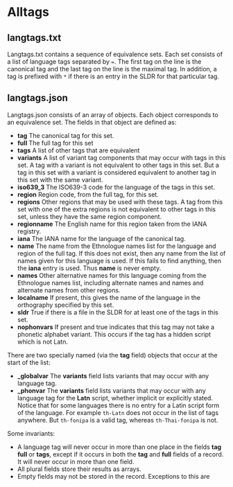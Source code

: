 # Alltags

## langtags.txt

Langtags.txt contains a sequence of equivalence sets. Each set consists of a list of language tags separated by `=`. The first tag on the line is the canonical tag and the last tag on the line is the maximal tag. In addition, a tag is prefixed with `*` if there is an entry in the SLDR for that particular tag.

## langtags.json

Langtags.json consists of an array of objects. Each object corresponds to an equivalence set. The fields in that object are defined as:

- **tag** The canonical tag for this set.
- **full** The full tag for this set
- **tags** A list of other tags that are equivalent
- **variants** A list of variant tag components that may occur with tags in this set. A tag with a variant is not equivalent to other tags in this set. But a tag in this set with a variant is considered equivalent to another tag in this set with the same variant.
- **iso639_3** The ISO639-3 code for the language of the tags in this set.
- **region** Region code, from the full tag, for this set.
- **regions** Other regions that may be used with these tags. A tag from this set with one of the extra regions is not equivalent to other tags in this set, unless they have the same region component.
- **regionname** The English name for this region taken from the IANA registry.
- **iana** The IANA name for the language of the canonical tag.
- **name** The name from the Ethnologue names list for the language and region of the full tag. If this does not exist, then any name from the list of names given for this language is used. If this fails to find anything, then the **iana** entry is used. Thus **name** is never empty.
- **names** Other alternative names for this language coming from the Ethnologue names list, including alternate names and names and alternate names from other regions.
- **localname** If present, this gives the name of the language in the orthography specified by this set.
- **sldr** True if there is a file in the SLDR for at least one of the tags in this set.
- **nophonvars** If present and true indicates that this tag may not take a phonetic alphabet variant. This occurs if the tag has a hidden script which is not Latn.

There are two specially named (via the **tag** field) objects that occur at the start of the list:

- **_globalvar** The **variants** field lists variants that may occur with any language tag.
- **_phonvar** The **variants** field lists variants that may occur with any language tag for the **Latn** script, whether implicit or explicitly stated. Notice that for some languages there is no entry for a Latin script form of the language. For example `th-Latn` does not occur in the list of tags anywhere. But `th-fonipa` is a valid tag, whereas `th-Thai-fonipa` is not.

Some invariants:

- A language tag will never occur in more than one place in the fields **tag** **full** or **tags**, except if it occurs in both the **tag** and **full** fields of a record. It will never occur in more than one field.
- All plural fields store their results as arrays.
- Empty fields may not be stored in the record. Exceptions to this are
